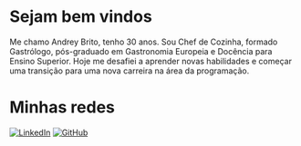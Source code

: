 <h1>Sejam bem vindos</h1>
Me chamo Andrey Brito, tenho 30 anos. Sou Chef de Cozinha, formado Gastrólogo, pós-graduado em Gastronomia Europeia e Docência para Ensino Superior. Hoje me desafiei a aprender novas habilidades e começar uma transição para uma nova carreira na área da programação. 

<h1>Minhas redes</h1>

[![LinkedIn](https://img.shields.io/badge/LinkedIn-000?style=for-the-badge&logo=linkedin&logoColor=0E76A8)](https://www.linkedin.com/in/andreyalvesdebrito/)
[![GitHub](https://img.shields.io/badge/GitHbt-000?style=for-the-badge&logo=github&logoColor=white)](+https://github.com/andreybrito)
